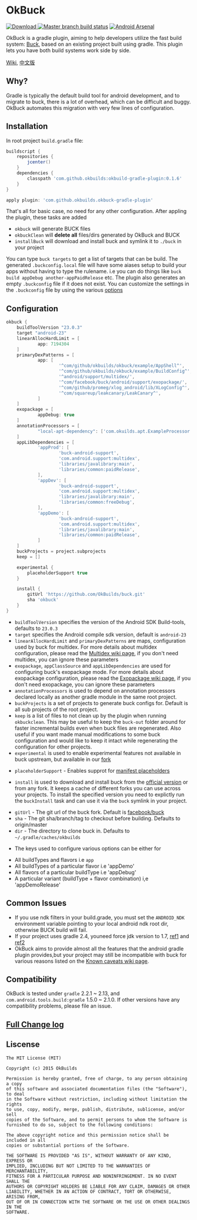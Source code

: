 # OkBuck
[ ![Download](https://api.bintray.com/packages/okbuild/maven/OkBuild/images/download.svg) ](https://bintray.com/okbuild/maven/OkBuild/_latestVersion)
[![Master branch build status](https://travis-ci.org/OkBuilds/OkBuck.svg?branch=master)](https://travis-ci.org/OkBuilds/OkBuck)
[![Android Arsenal](https://img.shields.io/badge/Android%20Arsenal-OkBuck-green.svg?style=flat)](https://android-arsenal.com/details/1/2593)

OkBuck is a gradle plugin, aiming to help developers utilize the fast build 
system: [Buck](https://buckbuild.com/), based on an existing project built using gradle. This plugin lets you have both build systems work side by side.

[Wiki](https://github.com/OkBuilds/OkBuck/wiki), 
[中文版](https://github.com/OkBuilds/OkBuck/blob/master/README-zh.md)

## Why?
Gradle is typically the default build tool for android development, and 
to migrate to buck, there is a lot of overhead, which can be difficult and 
buggy. OkBuck automates this migration with very few lines of configuration.

## Installation
In root project `build.gradle` file:

```gradle
buildscript {
    repositories {
        jcenter()
    }
    dependencies {
        classpath 'com.github.okbuilds:okbuild-gradle-plugin:0.1.6'
    }
}

apply plugin: 'com.github.okbuilds.okbuck-gradle-plugin'
```

That's all for basic case, no need for any other configuration. After appling the plugin, these tasks are added
  +  `okbuck` will generate BUCK files
  +  `okbuckClean` will **delete all** files/dirs generated by OkBuck and BUCK
  +  `installBuck` will download and install buck and symlink it to `./buck` in your project

You can type `buck targets` to get a list of targets that can be build. The generated `.buckconfig.local` file will have some aiases setup to build your apps without having to type the rulename. i.e you can do things like `buck build appDebug another-appPaidRelease` etc. The plugin also generates an empty `.buckconfig` file if it does not exist. You can customize the settings in the `.buckconfig` file by using the various [options](https://buckbuild.com/concept/buckconfig.html)

## Configuration
```gradle
okbuck {
    buildToolVersion "23.0.3"
    target "android-23"
    linearAllocHardLimit = [
            app: 7194304
    ]
    primaryDexPatterns = [
            app: [
                    '^com/github/okbuilds/okbuck/example/AppShell^',
                    '^com/github/okbuilds/okbuck/example/BuildConfig^',
                    '^android/support/multidex/',
                    '^com/facebook/buck/android/support/exopackage/',
                    '^com/github/promeg/xlog_android/lib/XLogConfig^',
                    '^com/squareup/leakcanary/LeakCanary^',
            ]
    ]
    exopackage = [
            appDebug: true
    ]
    annotationProcessors = [
            "local-apt-dependency": ['com.okuilds.apt.ExampleProcessor']
    ]
    appLibDependencies = [
            'appProd': [
                    'buck-android-support',
                    'com.android.support:multidex',
                    'libraries/javalibrary:main',
                    'libraries/common:paidRelease',
            ],
            'appDev': [
                    'buck-android-support',
                    'com.android.support:multidex',
                    'libraries/javalibrary:main',
                    'libraries/common:freeDebug',
            ],
            'appDemo': [
                    'buck-android-support',
                    'com.android.support:multidex',
                    'libraries/javalibrary:main',
                    'libraries/common:paidRelease',
            ]
    ]
    buckProjects = project.subprojects
    keep = []

    experimental {
        placeholderSupport true
    }

    install {
        gitUrl 'https://github.com/OkBuilds/buck.git'
        sha 'okbuck'
    }
}
```

+  `buildToolVersion` specifies the version of the Android SDK Build-tools, defaults to `23.0.3`
+  `target` specifies the Android compile sdk version, default is `android-23`
+  `linearAllocHardLimit` and `primaryDexPatterns` are maps, configuration used by buck for multidex. For more details about multidex configuration, please read the
[Multidex wiki page](https://github.com/OkBuilds/OkBuck/wiki/Multidex-Configuration-Guide), 
if you don't need multidex, you can ignore these parameters
+  `exopackage`, `appClassSource` and `appLibDependencies` are used for 
configuring buck's exopackage mode. For more details about exopackage configuration, 
please read the [Exopackage wiki page](https://github.com/OkBuilds/OkBuck/wiki/Exopackage-Configuration-Guide), if you don't need exopackage, you can ignore these parameters
+ `annotationProcessors` is used to depend on annotation processors declared locally as another gradle module in the same root project.
+  `buckProjects` is a set of projects to generate buck configs for. Default is all sub projects of the root project.
+ `keep` is a list of files to not clean up by the plugin when running `okbuckclean`. This may be useful to keep the `buck-out` folder around for faster incremental builds even when buck files are regenerated. Also useful if you want made manual modifications to some buck configuration and would like to keep it intact while regenerating the configuration for other projects.
+ `experimental` is used to enable experimental features not available in buck upstream, but available in our [fork](https://github.com/OkBuilds/buck/tree/okbuck)
 - `placeholderSupport` - Enables supprot for [manifest placeholders](http://tools.android.com/tech-docs/new-build-system/user-guide/manifest-merger#TOC-Placeholder-support)
+ `install` is used to download and install buck from the [official version](https://github.com/facebook/buck) or from any fork. It keeps a cache of different forks you can use across your projects. To install the specified version you need to explictly run the `buckInstall` task and can use it via the `buck` symlink in your project.
 - `gitUrl` - The git url of the buck fork. Default is [facebook/buck](https://github.com/facebook/buck)
 - `sha` - The git sha/branch/tag to checkout before building. Defaults to origin/master
 - `dir` - The directory to clone buck in. Defaults to `~/.gradle/caches/okbuilds`
+ The keys used to configure various options can be either for 
 - All buildTypes and flavors i.e `app`
 - All buildTypes of a particular flavor i.e 'appDemo'
 - All flavors of a particular buildType i.e 'appDebug'
 - A particular variant (buildType + flavor combination) i,e 'appDemoRelease'

## Common Issues
+ If you use ndk filters in your build.grade, you must set the `ANDROID_NDK` environment variable pointing to your local android ndk root dir, otherwise BUCK build will fail.
+ If your project uses gradle 2.4, youneed force jdk version to 1.7, [ref1](http://stackoverflow.com/a/21212790/3077508) 
and [ref2](http://stackoverflow.com/a/18144853/3077508)
+ OkBuck aims to provide almost all the features that the android gradle plugin provides,but your project may still be incompatible with buck for various reasons listed on the [Known caveats wiki page](https://github.com/OkBuilds/OkBuck/wiki/Known-caveats). 

## Compatibility
OkBuck is tested under `gradle` 2.2.1 ~ 2.13, and `com.android.tools.build:gradle` 1.5.0 ~ 2.1.0.
If other versions have any compatibility problems, please file an issue.

## [Full Change log](https://github.com/OkBuilds/OkBuck/blob/master/CHANGELOG.md)

## Liscense
```
The MIT License (MIT)

Copyright (c) 2015 OkBuilds

Permission is hereby granted, free of charge, to any person obtaining a copy
of this software and associated documentation files (the "Software"), to deal
in the Software without restriction, including without limitation the rights
to use, copy, modify, merge, publish, distribute, sublicense, and/or sell
copies of the Software, and to permit persons to whom the Software is
furnished to do so, subject to the following conditions:

The above copyright notice and this permission notice shall be included in all
copies or substantial portions of the Software.

THE SOFTWARE IS PROVIDED "AS IS", WITHOUT WARRANTY OF ANY KIND, EXPRESS OR
IMPLIED, INCLUDING BUT NOT LIMITED TO THE WARRANTIES OF MERCHANTABILITY,
FITNESS FOR A PARTICULAR PURPOSE AND NONINFRINGEMENT. IN NO EVENT SHALL THE
AUTHORS OR COPYRIGHT HOLDERS BE LIABLE FOR ANY CLAIM, DAMAGES OR OTHER
LIABILITY, WHETHER IN AN ACTION OF CONTRACT, TORT OR OTHERWISE, ARISING FROM,
OUT OF OR IN CONNECTION WITH THE SOFTWARE OR THE USE OR OTHER DEALINGS IN THE
SOFTWARE.
```
